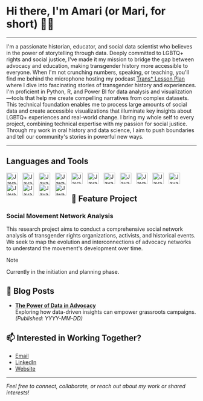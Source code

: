 # Hi there, I'm Amari (or Mari, for short) 👋🏾

---

I'm a passionate historian, educator, and social data scientist who believes in the power of storytelling through data. Deeply committed to LGBTQ+ rights and social justice, I've made it my mission to bridge the gap between advocacy and education, making transgender history more accessible to everyone. When I'm not crunching numbers, speaking, or teaching, you'll find me behind the microphone hosting my podcast [Trans* Lesson Plan](https://open.spotify.com/show/1C8sCmMmmlPSsguU9XuOHp?si=zOVtuaEUTcygJBkz321amA) where I dive into fascinating stories of transgender history and experiences. I'm proficient in Python, R, and Power BI for data analysis and visualization—tools that help me create compelling narratives from complex datasets. This technical foundation enables me to process large amounts of social data and create accessible visualizations that illuminate key insights about LGBTQ+ experiences and real-world change. I bring my whole self to every project, combining technical expertise with my passion for social justice. Through my work in oral history and data science, I aim to push boundaries and tell our community's stories in powerful new ways.

---

## Languages and Tools
<img align="left" alt="Java" width="30px" style="padding-right:10px;" src="https://cdn.jsdelivr.net/gh/devicons/devicon@latest/icons/python/python-original.svg">
<img align="left" alt="Java" width="30px" style="padding-right:10px;" src="https://cdn.jsdelivr.net/gh/devicons/devicon@latest/icons/r/r-plain.svg">
<img align="left" alt="Java" width="30px" style="padding-right:10px;" src="https://cdn.jsdelivr.net/gh/devicons/devicon@latest/icons/csharp/csharp-plain.svg">
<img align="left" alt="Java" width="30px" style="padding-right:10px;" src="https://cdn.jsdelivr.net/gh/devicons/devicon@latest/icons/powershell/powershell-plain.svg">
<img align="left" alt="Java" width="30px" style="padding-right:10px;" src="https://cdn.jsdelivr.net/gh/devicons/devicon@latest/icons/javascript/javascript-plain.svg">
<img align="left" alt="Java" width="30px" style="padding-right:10px;" src="https://cdn.jsdelivr.net/gh/devicons/devicon@latest/icons/typescript/typescript-plain.svg">
<img align="left" alt="Java" width="30px" style="padding-right:10px;" src="https://cdn.jsdelivr.net/gh/devicons/devicon@latest/icons/github/github-original.svg">
<img align="left" alt="Java" width="30px" style="padding-right:10px;" src="https://cdn.jsdelivr.net/gh/devicons/devicon@latest/icons/azure/azure-original.svg">
<img align="left" alt="Java" width="30px" style="padding-right:10px;" src="https://cdn.jsdelivr.net/gh/devicons/devicon@latest/icons/pandas/pandas-original.svg">
<img align="left" alt="Java" width="30px" style="padding-right:10px;" src="https://cdn.jsdelivr.net/gh/devicons/devicon@latest/icons/plotly/plotly-original.svg">
<img align="left" alt="Java" width="30px" style="padding-right:10px;" src="https://cdn.jsdelivr.net/gh/devicons/devicon@latest/icons/scikitlearn/scikitlearn-original.svg">
<img align="left" alt="Java" width="30px" style="padding-right:10px;" src="https://cdn.jsdelivr.net/gh/devicons/devicon@latest/icons/spss/spss-original.svg">
<img align="left" alt="Java" width="30px" style="padding-right:10px;" src="https://cdn.jsdelivr.net/gh/devicons/devicon@latest/icons/stata/stata-original-wordmark.svg">
<img align="left" alt="Java" width="30px" style="padding-right:10px;" src="https://cdn.jsdelivr.net/gh/devicons/devicon@latest/icons/mysql/mysql-original-wordmark.svg">
<img align="left" alt="Java" width="30px" style="padding-right:10px;" src="https://cdn.jsdelivr.net/gh/devicons/devicon@latest/icons/premierepro/premierepro-plain.svg">
<br />

#

## 🚀 Feature Project

### Social Movement Network Analysis
This research project aims to conduct a comprehensive social network analysis of transgender rights organizations, activists, and historical events. We seek to map the evolution and interconnections of advocacy networks to understand the movement's development over time.

> [!NOTE]
> Currently in the initiation and planning phase.

## 📝 Blog Posts

<!-- Add your latest blog posts below! For each, include a title, brief summary, and link. Example: -->
- **[The Power of Data in Advocacy](#)**  
  Exploring how data-driven insights can empower grassroots campaigns. *(Published: YYYY-MM-DD)*

<!-- Add more posts as you publish them! -->

## 📫 Interested in Working Together?

- [Email](mailto:amari@amarimcgee.com?subject=Interested%20in%20Working%20Together&body=Your%20Body%20Text)
- [LinkedIn](https://www.linkedin.com/in/marimcgee/)
- [Website](https://www.amarimcgee.com/)

---
*Feel free to connect, collaborate, or reach out about my work or shared interests!*
